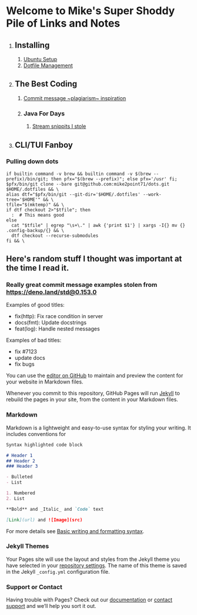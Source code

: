 # Welcome to Mike's Super Shoddy Pile of Links and Notes

1. ## Installing
    1. [Ubuntu Setup](./ubuntu-setup.md)
    1. [Dotfile Management](./dotfile-stuff.html)
1. ## The Best Coding
    1. [Commit message ~plagiarism~ inspiration](./committing-good.html)
    1. ### Java For Days
        1. [Stream snippits I stole](stream-cheatsheet.html)
1. ## CLI/TUI Fanboy





### Pulling down dots

```shell
if builtin command -v brew && builtin command -v $(brew --prefix)/bin/git; then pfx="$(brew --prefix)"; else pfx='/usr' fi;
$pfx/bin/git clone --bare git@github.com:mike2point71/dots.git $HOME/.dotfiles && \
alias dtf="$pfx/bin/git --git-dir='$HOME/.dotfiles' --work-tree='$HOME'" && \
tfile="$(mktemp)" && \
if dtf checkout 2>"$tfile"; then
  :  # This means good
else
  cat "$tfile" | egrep "\s+\." | awk {'print $1'} | xargs -I{} mv {} .config-backup/{} && \
  dtf checkout --recurse-submodules
fi && \
```

## Here's random stuff I thought was important at the time I read it.

### Really great commit message examples stolen from <https://deno.land/std@0.153.0>

Examples of good titles:

* fix(http): Fix race condition in server
* docs(fmt): Update docstrings
* feat(log): Handle nested messages

Examples of bad titles:

* fix #7123
* update docs
* fix bugs



You can use the [editor on GitHub](https://github.com/mike2point71/mike2point71.github.io/edit/main/README.md) to maintain and preview the content for your website in Markdown files.

Whenever you commit to this repository, GitHub Pages will run [Jekyll](https://jekyllrb.com/) to rebuild the pages in your site, from the content in your Markdown files.

### Markdown

Markdown is a lightweight and easy-to-use syntax for styling your writing. It includes conventions for

```markdown
Syntax highlighted code block

# Header 1
## Header 2
### Header 3

- Bulleted
- List

1. Numbered
2. List

**Bold** and _Italic_ and `Code` text

[Link](url) and ![Image](src)
```

For more details see [Basic writing and formatting syntax](https://docs.github.com/en/github/writing-on-github/getting-started-with-writing-and-formatting-on-github/basic-writing-and-formatting-syntax).

### Jekyll Themes

Your Pages site will use the layout and styles from the Jekyll theme you have selected in your [repository settings](https://github.com/mike2point71/mike2point71.github.io/settings/pages). The name of this theme is saved in the Jekyll `_config.yml` configuration file.

### Support or Contact

Having trouble with Pages? Check out our [documentation](https://docs.github.com/categories/github-pages-basics/) or [contact support](https://support.github.com/contact) and we’ll help you sort it out.
